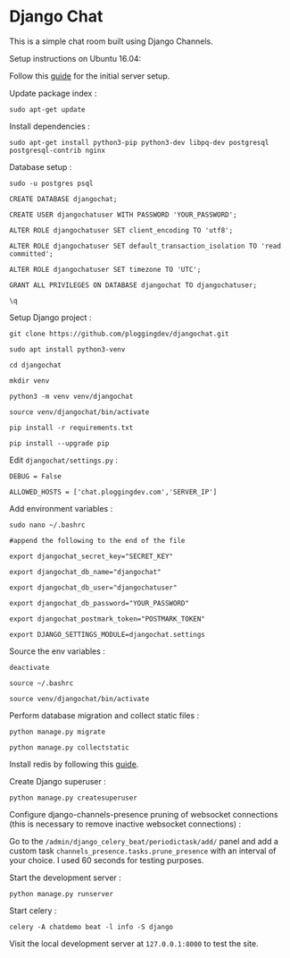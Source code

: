 # Django Chat

This is a simple chat room built using Django Channels.

Setup instructions on Ubuntu 16.04:

Follow this [guide](https://www.digitalocean.com/community/tutorials/initial-server-setup-with-ubuntu-16-04) for the initial server setup.

Update package index :

```
sudo apt-get update
```

Install dependencies :

```
sudo apt-get install python3-pip python3-dev libpq-dev postgresql postgresql-contrib nginx
```

Database setup :

```
sudo -u postgres psql

CREATE DATABASE djangochat;

CREATE USER djangochatuser WITH PASSWORD 'YOUR_PASSWORD';

ALTER ROLE djangochatuser SET client_encoding TO 'utf8';

ALTER ROLE djangochatuser SET default_transaction_isolation TO 'read committed';

ALTER ROLE djangochatuser SET timezone TO 'UTC';

GRANT ALL PRIVILEGES ON DATABASE djangochat TO djangochatuser;

\q
```

Setup Django project :

```
git clone https://github.com/ploggingdev/djangochat.git

sudo apt install python3-venv

cd djangochat

mkdir venv

python3 -m venv venv/djangochat

source venv/djangochat/bin/activate

pip install -r requirements.txt

pip install --upgrade pip
```

Edit `djangochat/settings.py` :

```
DEBUG = False

ALLOWED_HOSTS = ['chat.ploggingdev.com','SERVER_IP']
```

Add environment variables :

```
sudo nano ~/.bashrc

#append the following to the end of the file

export djangochat_secret_key="SECRET_KEY"

export djangochat_db_name="djangochat"

export djangochat_db_user="djangochatuser"

export djangochat_db_password="YOUR_PASSWORD"

export djangochat_postmark_token="POSTMARK_TOKEN"

export DJANGO_SETTINGS_MODULE=djangochat.settings
```

Source the env variables :

```
deactivate

source ~/.bashrc

source venv/djangochat/bin/activate
```

Perform database migration and collect static files : 

```
python manage.py migrate

python manage.py collectstatic
```

Install redis by following this [guide](https://www.digitalocean.com/community/tutorials/how-to-install-and-configure-redis-on-ubuntu-16-04).

Create Django superuser :

```
python manage.py createsuperuser
```

Configure django-channels-presence pruning of websocket connections (this is necessary to remove inactive websocket connections) :

Go to the `/admin/django_celery_beat/periodictask/add/` panel and add a custom task `channels_presence.tasks.prune_presence` with an interval of your choice. I used 60 seconds for testing purposes.

Start the development server :

```
python manage.py runserver
```

Start celery :

```
celery -A chatdemo beat -l info -S django
```

Visit the local development server at `127.0.0.1:8000` to test the site.